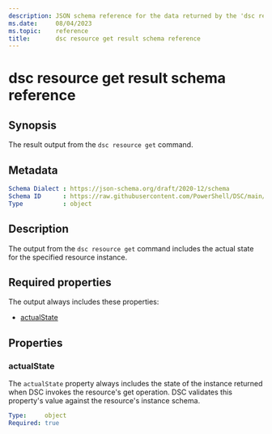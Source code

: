 ```yaml
---
description: JSON schema reference for the data returned by the 'dsc resource get' command.
ms.date:     08/04/2023
ms.topic:    reference
title:       dsc resource get result schema reference
---
```


# dsc resource get result schema reference

## Synopsis

The result output from the `dsc resource get` command.

## Metadata

```yaml
Schema Dialect : https://json-schema.org/draft/2020-12/schema
Schema ID      : https://raw.githubusercontent.com/PowerShell/DSC/main/schemas/2023/08/outputs/resource/get.json
Type           : object
```

## Description

The output from the `dsc resource get` command includes the actual state for the specified resource
instance.

## Required properties

The output always includes these properties:

- [actualState](#actualstate)

## Properties

### actualState

The `actualState` property always includes the state of the instance returned when DSC invokes the
resource's get operation. DSC validates this property's value against the resource's instance
schema.

```yaml
Type:     object
Required: true
```
